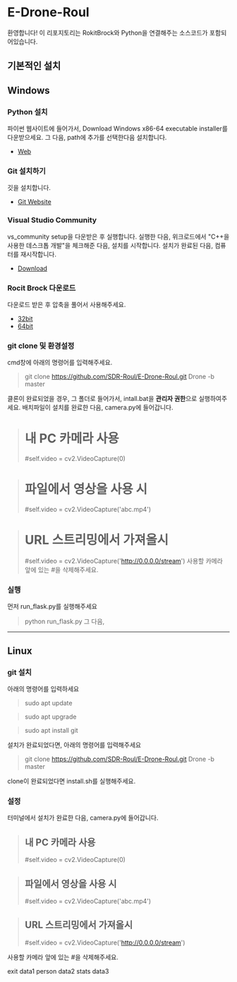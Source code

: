 # E-Drone-Roul

환영합니다! 이 리포지토리는 RokitBrock와 Python을 연결해주는 소스코드가 포함되어있습니다.

## 기본적인 설치

## Windows
### Python 설치
파이썬 웹사이트에 들어가서, Download Windows x86-64 executable installer를 다운받으세요. 그 다음, path에 추가를 선택한다음 설치합니다. 
* [Web](https://www.python.org/downloads/windows/)

### Git 설치하기
깃을 설치합니다.
* [Git Website](https://git-scm.com/)

### Visual Studio Community
vs_community setup을 다운받은 후 실행합니다. 실행한 다음, 위크로드에서 "C++을 사용한 데스크톱 개발"을 체크해준 다음, 설치를 시작합니다. 설치가 완료된 다음, 컴퓨터를 재시작합니다.
* [Download](https://visualstudio.microsoft.com/thank-you-downloading-visual-studio/?sku=Community&rel=16)


### Rocit Brock 다운로드
다운로드 받은 후 압축을 풀어서 사용해주세요.
* [32bit](http://robolink.ipdisk.co.kr/publist/HDD1/download/file/RBCoDrone_win32_1.2.3.zip)
* [64bit](http://robolink.ipdisk.co.kr/publist/HDD1/download/file/RBCoDrone_win64_1.2.3.zip)


### git clone 및 환경설정
cmd창에 아래의 명령어를 입력해주세요.
> git clone https://github.com/SDR-Roul/E-Drone-Roul.git Drone -b master

클론이 완료되었을 경우, 그 폴더로 들어가서, intall.bat을 **관리자 권한**으로 실행하여주세요.
배치파일이 설치를 완료한 다음, camera.py에 들어갑니다.
> # 내 PC 카메라 사용
> #self.video = cv2.VideoCapture(0)
        
> # 파일에서 영상을 사용 시
> #self.video = cv2.VideoCapture('abc.mp4')

> # URL 스트리밍에서 가져올시
> #self.video = cv2.VideoCapture('http://0.0.0.0/stream')
사용할 카메라 앞에 있는 #을 삭제해주세요.
### 실행
먼저 run_flask.py를 실행해주세요
> python run_flask.py
그 다음, 


-----

## Linux
### git 설치
아래의 명령어를 입력하세요
> sudo apt update

> sudo apt upgrade

> sudo apt install git

설치가 완료되었다면, 아래의 명령어를 입력해주세요
> git clone https://github.com/SDR-Roul/E-Drone-Roul.git Drone -b master

clone이 완료되었다면 install.sh를 실행해주세요.

### 설정
터미널에서 설치가 완료한 다음, camera.py에 들어갑니다.
> ## 내 PC 카메라 사용
> #self.video = cv2.VideoCapture(0)
        
> ## 파일에서 영상을 사용 시
> #self.video = cv2.VideoCapture('abc.mp4')

> ## URL 스트리밍에서 가져올시
> #self.video = cv2.VideoCapture('http://0.0.0.0/stream')

사용할 카메라 앞에 있는 #을 삭제해주세요.


exit data1
person data2
stats data3